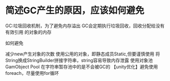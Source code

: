 # 简述GC产生的原因，应该如何避免

GC:垃圾回收机制，为了避免内存溢出
GC会定期执行垃圾回收，回收分配给没有 有效引用 的对象的内存

如何避免

减少new产生对象的次数
使用公用的对象，即静态成员Static,但要谨慎使用
将String换成StringBuilder拼接字符串，string容易导致内存泄露
使用对象池GamObject Pool
在字符串暂存池中的是不会被GC的
【unity优化】避免使用foreach，尽量使用for循环